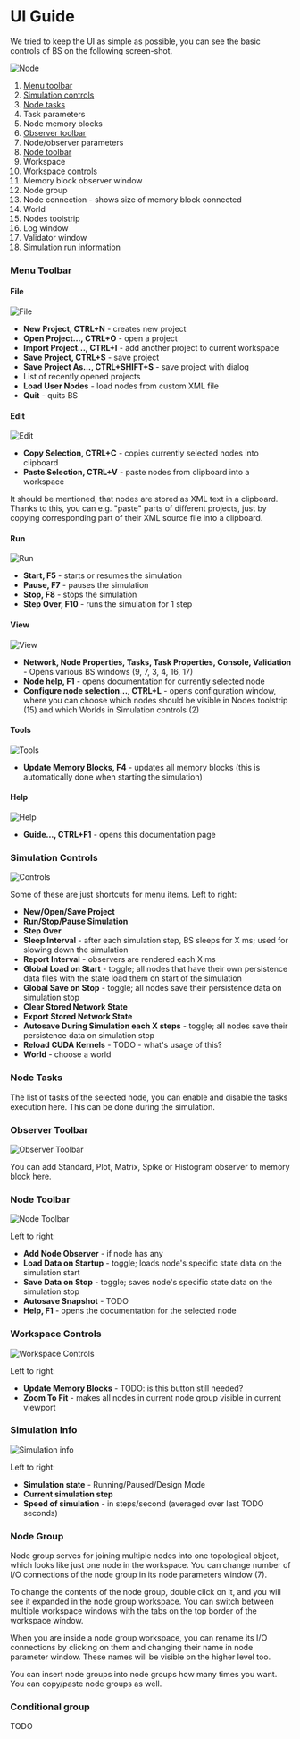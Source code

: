 # UI Guide
We tried to keep the UI as simple as possible, you can see the basic controls of BS on the following screen-shot.

<a href="img/main.png">![Node](img/main.png)</a>

1. [Menu toolbar](ui.md#menu-toolbar)
2. [Simulation controls](ui.md#simulation-controls)
3. [Node tasks](ui.md#node-tasks)
4. Task parameters
5. Node memory blocks
6. [Observer toolbar](ui.md#observer-toolbar)
7. Node/observer parameters
8. [Node toolbar](ui.md#node-toolbar)
9. Workspace
10. [Workspace controls](ui.md#workspace-controls)
11. Memory block observer window
12. Node group
13. Node connection - shows size of memory block connected
14. World
15. Nodes toolstrip
16. Log window
17. Validator window
18. [Simulation run information](ui.md#simulation-info)


### <a name="menu-toolbar">Menu Toolbar</a>
#### File
![File](img/menu-file.png)

* **New Project, CTRL+N** - creates new project
* **Open Project..., CTRL+O** - open a project
* **Import Project..., CTRL+I** - add another project to current workspace
* **Save Project, CTRL+S** - save project
* **Save Project As..., CTRL+SHIFT+S** - save project with dialog
* List of recently opened projects
* **Load User Nodes** - load nodes from custom XML file
* **Quit** - quits BS

#### Edit
![Edit](img/menu-edit.png)

* **Copy Selection, CTRL+C** - copies currently selected nodes into clipboard
* **Paste Selection, CTRL+V** - paste nodes from clipboard into a workspace

It should be mentioned, that nodes are stored as XML text in a clipboard. Thanks to this, you can e.g. "paste" parts of different projects, just by copying corresponding part of their XML source file into a clipboard.

#### Run
![Run](img/menu-run.png)

* **Start, F5** - starts or resumes the simulation
* **Pause, F7** - pauses the simulation
* **Stop, F8** - stops the simulation
* **Step Over, F10** - runs the simulation for 1 step

#### View
![View](img/menu-view.png)

* **Network, Node Properties, Tasks, Task Properties, Console, Validation** - Opens various BS windows (9, 7, 3, 4, 16, 17)
* **Node help, F1** - opens documentation for currently selected node
* **Configure node selection..., CTRL+L** - opens configuration window, where you can choose which nodes should be visible in Nodes toolstrip (15) and which Worlds in Simulation controls (2)

#### Tools
![Tools](img/menu-tools.png)

* **Update Memory Blocks, F4** - updates all memory blocks (this is automatically done when starting the simulation)

#### Help
![Help](img/menu-help.png)

* **Guide..., CTRL+F1** - opens this documentation page

### <a name="simulation-controls">Simulation Controls</a>
![Controls](img/control-toolbar.png)

Some of these are just shortcuts for menu items. Left to right:

* **New/Open/Save Project**
* **Run/Stop/Pause Simulation**
* **Step Over**
* **Sleep Interval** - after each simulation step, BS sleeps for X ms; used for slowing down the simulation
* **Report Interval** - observers are rendered each X ms
*  **Global Load on Start** - toggle; all nodes that have their own persistence data files with the state load them on start of the simulation
*  **Global Save on Stop** - toggle; all nodes save their persistence data on simulation stop
*  **Clear Stored Network State**
*  **Export Stored Network State**
*  **Autosave During Simulation each X steps** - toggle; all nodes save their persistence data on simulation stop
*  **Reload CUDA Kernels** - TODO - what's usage of this?
*  **World** - choose a world

### <a name="node-tasks">Node Tasks</a>

The list of tasks of the selected node, you can enable and disable the tasks execution here. This can be done during the simulation.

### <a name="observer-toolbar">Observer Toolbar</a>
![Observer Toolbar](img/observer-control.png)

You can add Standard, Plot, Matrix, Spike or Histogram observer to memory block here.

### <a name="node-toolbar">Node Toolbar</a>
![Node Toolbar](img/node-toolbar.png)

Left to right:

* **Add Node Observer** - if node has any
* **Load Data on Startup** - toggle; loads node's specific state data on the simulation start
* **Save Data on Stop** - toggle; saves node's specific state data on the simulation stop
* **Autosave Snapshot** - TODO
* **Help, F1** - opens the documentation for the selected node

### <a name="workspace-controls">Workspace Controls</a>
![Workspace Controls](img/workspace-control.png)

Left to right:

* **Update Memory Blocks** - TODO: is this button still needed?
* **Zoom To Fit** - makes all nodes in current node group visible in current viewport

### <a name="simulation-info">Simulation Info</a>
![Simulation info](img/simulation-info.png)

Left to right:

* **Simulation state** - Running/Paused/Design Mode
* **Current simulation step**
* **Speed of simulation** - in steps/second (averaged over last TODO seconds)


### Node Group
Node group serves for joining multiple nodes into one topological object, which looks like just one node in the workspace. You can change number of I/O connections of the node group in its node parameters window (7).

To change the contents of the node group, double click on it, and you will see it expanded in the node group workspace. You can switch between multiple workspace windows with the tabs on the top border of the workspace window.

When you are inside a node group workspace, you can rename its I/O connections by clicking on them and changing their name in node parameter window. These names will be visible on the higher level too.

You can insert node groups into node groups how many times you want. You can copy/paste node groups as well.

### Conditional group
TODO
